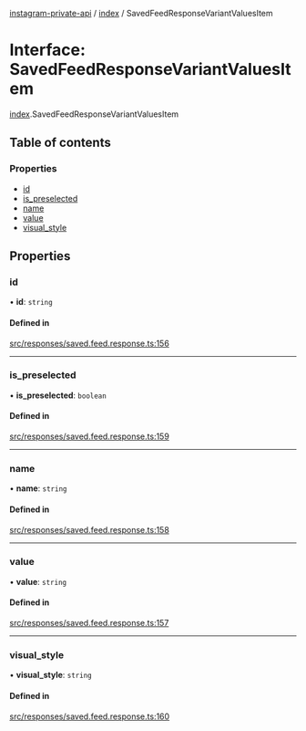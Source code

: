 [instagram-private-api](../../README.md) / [index](../../modules/index.md) / SavedFeedResponseVariantValuesItem

# Interface: SavedFeedResponseVariantValuesItem

[index](../../modules/index.md).SavedFeedResponseVariantValuesItem

## Table of contents

### Properties

- [id](SavedFeedResponseVariantValuesItem.md#id)
- [is\_preselected](SavedFeedResponseVariantValuesItem.md#is_preselected)
- [name](SavedFeedResponseVariantValuesItem.md#name)
- [value](SavedFeedResponseVariantValuesItem.md#value)
- [visual\_style](SavedFeedResponseVariantValuesItem.md#visual_style)

## Properties

### id

• **id**: `string`

#### Defined in

[src/responses/saved.feed.response.ts:156](https://github.com/Nerixyz/instagram-private-api/blob/0e0721c/src/responses/saved.feed.response.ts#L156)

___

### is\_preselected

• **is\_preselected**: `boolean`

#### Defined in

[src/responses/saved.feed.response.ts:159](https://github.com/Nerixyz/instagram-private-api/blob/0e0721c/src/responses/saved.feed.response.ts#L159)

___

### name

• **name**: `string`

#### Defined in

[src/responses/saved.feed.response.ts:158](https://github.com/Nerixyz/instagram-private-api/blob/0e0721c/src/responses/saved.feed.response.ts#L158)

___

### value

• **value**: `string`

#### Defined in

[src/responses/saved.feed.response.ts:157](https://github.com/Nerixyz/instagram-private-api/blob/0e0721c/src/responses/saved.feed.response.ts#L157)

___

### visual\_style

• **visual\_style**: `string`

#### Defined in

[src/responses/saved.feed.response.ts:160](https://github.com/Nerixyz/instagram-private-api/blob/0e0721c/src/responses/saved.feed.response.ts#L160)

